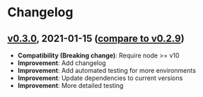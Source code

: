 # Changelog

<a name="v0.3.0"></a>
## [v0.3.0](https://github.com/sth/stream-watcher/tree/v0.3.0), 2021-01-15 ([compare to v0.2.9](https://github.com/sth/stream-watcher/compare/v0.2.9...v0.3.0))

* **Compatibility (Breaking change)**: Require node >= v10
* **Improvement**: Add changelog
* **Improvement**: Add automated testing for more environments
* **Improvement**: Update dependencies to current versions
* **Improvement**: More detailed testing
